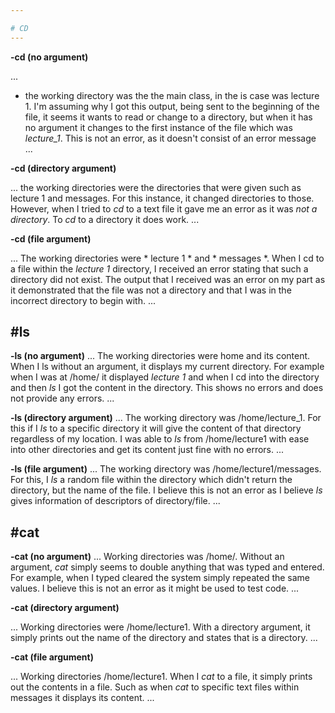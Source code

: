 ```yaml
---

# CD
---
```

**-cd (no argument)**

...
- the working directory was the the main class, in the is case was lecture 1. I'm assuming why I got this output, being sent to the beginning of the file, it
seems it wants to read or change to a directory, but when it has no  argument it changes to the first instance of the file which was *lecture_1*. This is not an error, as it 
doesn't consist of an error message
...

**-cd (directory argument)**

...
the working directories were the directories that were given such as lecture 1 and messages. For this instance, it changed directories to those. However,
when I tried to *cd* to a text file it gave me an error as it was *not a directory*. To *cd* to a directory it does work. 
...

**-cd (file argument)**

...
The working directories were * lecture 1 * and * messages *. When I cd to a file within the *lecture 1* directory, I received an error stating that such a directory
did not exist. The output that I received was an error on my part as it demonstrated that the file was not a directory and that I was in the incorrect directory to begin
with.
...

#ls
---

**-ls (no argument)**
...
The working directories were home and its content. When I ls without an argument, it displays my current directory. For example when I was at /home/ it displayed
*lecture 1* and when I cd into the directory and then *ls* I got the content in the directory. This shows no errors and does not provide any errors.
...

**-ls (directory argument)**
...
The working directory was /home/lecture_1. For this if I *ls* to a specific directory it will give the content of that directory regardless of my location. I was able to
*ls* from /home/lecture1 with ease into other directories and get its content just fine with no errors.
...

**-ls (file argument)**
...
The working directory was /home/lecture1/messages. For this, I *ls* a random file within the directory which didn't return the directory, but the name of the file.
I believe this is not an error as I believe *ls* gives information of descriptors of directory/file.
...

#cat
---

**-cat (no argument)**
...
Working directories was /home/. Without an argument, *cat* simply seems to double anything that was typed and entered. For example, when I typed cleared the system
simply repeated the same values. I believe this is not an error as it might be used to test code.
...

**-cat (directory argument)**

...
Working directories were /home/lecture1. With a directory argument, it simply prints out the name of the directory and states that is a directory. 
...

**-cat (file argument)**

...
Working directories /home/lecture1. When I *cat* to a file, it simply prints out the contents in a file. Such as when *cat* to specific text files within messages
it displays its content.
...
